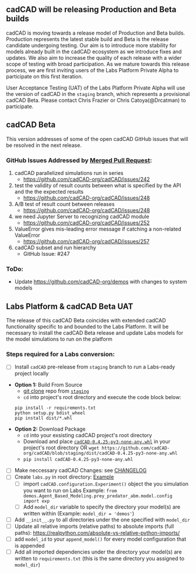 ## cadCAD will be releasing Production and Beta builds
cadCAD is moving towards a release model of Production and Beta builds. Production represents the latest stable build and Beta is the release candidate undergoing testing. Our aim is to introduce more stability for models already built in the cadCAD ecosystem as we introduce fixes and updates. We also aim to increase the quality of each release with a wider scope of testing with broad participation. As we mature towards this release process, we are first inviting users of the Labs Platform Private Alpha to participate on this first iteration.

User Acceptance Testing (UAT) of the Labs Platform Private Alpha will use the version of cadCAD in the `staging` branch, which represents a provisional cadCAD Beta. Please contact Chris Frazier or Chris Catoya(@Drcatman) to participate.

## cadCAD Beta
This version addresses of some of the open cadCAD GitHub issues that will be resolved in the next release. 

### GitHub Issues Addressed by [Merged Pull Request](https://github.com/cadCAD-org/cadCAD/pull/274): 
1. cadCAD parallelized simulations run in series
	* https://github.com/cadCAD-org/cadCAD/issues/242
2. test the validity of result counts between what is specified by the API and the the expected results 
	* https://github.com/cadCAD-org/cadCAD/issues/248
3. A/B test of result count between releases
	* https://github.com/cadCAD-org/cadCAD/issues/248
4. we need Jupyter Server to recognizing cadCAD module
	* https://github.com/cadCAD-org/cadCAD/issues/252
5. ValueError gives mis-leading error message if catching a non-related ValueError
	* https://github.com/cadCAD-org/cadCAD/issues/257
6. cadCAD subset and run hierarchy 
	* GitHub Issue: #247

### ToDo:
* Update https://github.com/cadCAD-org/demos with changes to system models

## Labs Platform & cadCAD Beta UAT
The release of this cadCAD Beta coincides with extended cadCAD functionality specific to and bounded to the Labs Platform. It will be necessary to install the cadCAD Beta release and update Labs models for the model simulations to run on the platform 

### Steps required for a Labs conversion:
- [ ] Install `cadCAD` pre-release from `staging` branch to run a Labs-ready project locally
* **Option 1:** Build From Source
	* [git clone](https://git-scm.com/docs/git-clone) repo from [`staging`](https://github.com/cadCAD-org/cadCAD/tree/staging)
	* `cd` into project's root directory and execute the code block below:
	```
	pip install -r requirements.txt
	python setup.py bdist_wheel
	pip install dist/*.whl
	```
* **Option 2:** Download Package
	* `cd` into your exsisting cadCAD project's root directory
	* Download and place [`cadCAD-0.4.25-py3-none-any.whl`](https://github.com/cadCAD-org/cadCAD/blob/staging/dist/cadCAD-0.4.25-py3-none-any.whl) in your project's root directory OR `wget https://github.com/cadCAD-org/cadCAD/blob/staging/dist/cadCAD-0.4.25-py3-none-any.whl`
	* `pip install cadCAD-0.4.25-py3-none-any.whl`
- [ ] Make neccessary cadCAD Changes: see [CHANGELOG](https://github.com/cadCAD-org/cadCAD/blob/staging/CHANGELOG.md)
- [ ] Create `labs.py` in root directory: [Example](https://github.com/JEJodesty/demos/blob/main/labs.py) 
  - [ ] import `cadCAD.configuration.Experiment()` object the you simulation you want to run on Labs
        Example: `from demos.Agent_Based_Modeling.prey_predator_abm.model.config import exp`
  - [ ] Add `model_dir` variable to specify the directory your model(s) are written within (Example: `model_dir = 'demos'`)
- [ ] Add `__init__.py` to all directories under the one specified with `model_dir`
- [ ] Update all relative imports (relative paths) to absolute imports (full paths): https://realpython.com/absolute-vs-relative-python-imports/
- [ ] add `model_id` to your `append_model()` for every model configuration that is appended
- [ ] Add all imported dependencies under the directory your model(s) are written to `requirements.txt` (this is the same directory you assigned to `model_dir`)
